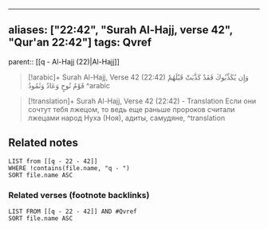
---
aliases: ["22:42", "Surah Al-Hajj, verse 42", "Qur'an 22:42"]
tags: Qvref
---

parent:: [[q - Al-Hajj (22)|Al-Hajj]]

> [!arabic]+ Surah Al-Hajj, Verse 42 (22:42)
> <span class="quran-arabic">وَإِن يُكَذِّبُوكَ فَقَدْ كَذَّبَتْ قَبْلَهُمْ قَوْمُ نُوحٍ وَعَادٌ وَثَمُودُ</span>
^arabic

> [!translation]+ Surah Al-Hajj, Verse 42 (22:42) - Translation
> Если они сочтут тебя лжецом, то ведь еще раньше пророков считали лжецами народ Нуха (Ноя), адиты, самудяне,
^translation



## Related notes
```dataview
LIST from [[q - 22 - 42]]
WHERE !contains(file.name, "q - ")
SORT file.name ASC
```

### Related verses (footnote backlinks)
```dataview
LIST FROM [[q - 22 - 42]] AND #Qvref
SORT file.name ASC
```

